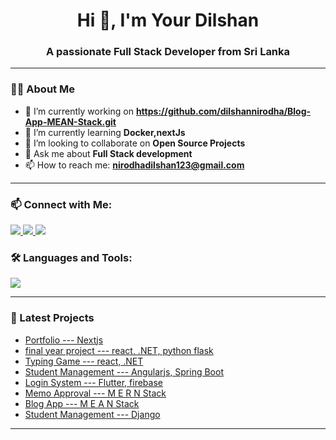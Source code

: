 <h1 align="center">Hi 👋, I'm Your Dilshan</h1>
<h3 align="center">A passionate Full Stack Developer from Sri Lanka</h3>

---

### 👨‍💻 About Me

- 🔭 I’m currently working on **https://github.com/dilshannirodha/Blog-App-MEAN-Stack.git**
- 🌱 I’m currently learning **Docker,nextJs**
- 👯 I’m looking to collaborate on **Open Source Projects**
- 💬 Ask me about **Full Stack development**
- 📫 How to reach me: **nirodhadilshan123@gmail.com**

---
### 📫 Connect with Me:

<p align="left">
  <a href="www.linkedin.com/in/dilshan-nirodha-585a5631b" target="_blank">
    <img src="https://img.shields.io/badge/LinkedIn-blue?logo=linkedin&logoColor=white" />
  </a>
  <a href="nirodhadilshan123@gmail.com">
    <img src="https://img.shields.io/badge/Gmail-red?logo=gmail&logoColor=white" />
  </a>
  <a href="https://dilshannirodha.github.io/portfolio---NextJs/" target="_blank">
    <img src="https://img.shields.io/badge/Portfolio-black?logo=web&logoColor=white" />
  </a>
</p>

### 🛠️ Languages and Tools:

<p align="left">
  <img src="https://skillicons.dev/icons?i=js,ts,angular,react,flutter,cs,dotnet,java,python,spring,html,css,tailwind,git,github" />
</p>

---



### 🧠 Latest Projects
-  [Portfolio --- Nextjs](https://github.com/dilshannirodha/portfolio---NextJs.git)
-  [final year project --- react, .NET, python flask](https://github.com/dilshannirodha/Memory-testing-application-dotnet-react-flask.git)
-  [Typing Game --- react, .NET](https://github.com/dilshannirodha/React-Typing-App.git)
-  [Student Management --- Angularjs, Spring Boot](https://github.com/dilshannirodha/student-mangement-system-angular-springboot.git)
-  [Login System --- Flutter, firebase](https://github.com/dilshannirodha/loginApp-flutter-firebase.git)
-  [Memo Approval --- M E R N  Stack](https://github.com/dilshannirodha/memo-approval-system-MERN.git)
-  [Blog App --- M E A N  Stack](https://github.com/dilshannirodha/Blog-App-MEAN-Stack.git)
-  [Student Management --- Django](https://github.com/dilshannirodha/django-student-management-system.git)
---


